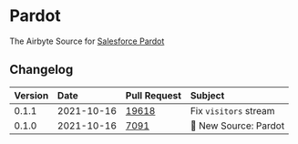 # Pardot

The Airbyte Source for [Salesforce Pardot](https://www.pardot.com/)

## Changelog

| Version | Date       | Pull Request                                             | Subject               |
| :------ | :--------- | :------------------------------------------------------- | :-------------------- |
| 0.1.1   | 2021-10-16 | [19618](https://github.com/airbytehq/airbyte/pull/19618) | Fix `visitors` stream |
| 0.1.0   | 2021-10-16 | [7091](https://github.com/airbytehq/airbyte/pull/7091)   | 🎉 New Source: Pardot |
